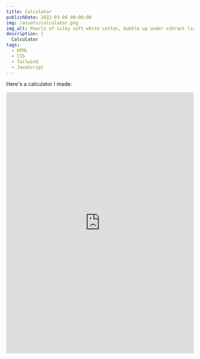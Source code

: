 ```yaml
---
title: Calculator
publishDate: 2022-03-04 00:00:00
img: /assets/calculator.png
img_alt: Pearls of silky soft white cotton, bubble up under vibrant lighting
description: |
  Calculator
tags:
  - HTML
  - CSS
  - Tailwind
  - JavaScript
---
```


Here's a calculator I made:

<iframe
height="700" style="width: 100%;"
 scrolling="no" title="Calculator Masters"
 src="https://codepen.io/da-revo/embed/MWMwvPy" frameborder="no" loading="lazy" allowtransparency="true" allowfullscreen="true">
</iframe>
